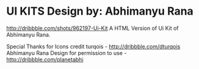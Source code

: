 UI KITS 
Design by: Abhimanyu Rana
=======
http://dribbble.com/shots/962197-Ui-Kit
A HTML Version of Ui Kit of Abhimanyu Rana.

Special Thanks for 
Icons credit turqois - http://dribbble.com/dturqois
Abhimanyu Rana Design for permission to use - http://dribbble.com/planetabhi 

